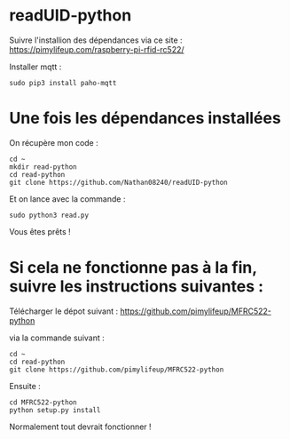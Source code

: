 # readUID-python

Suivre l'installion des dépendances via ce site : https://pimylifeup.com/raspberry-pi-rfid-rc522/

Installer mqtt : 
```
sudo pip3 install paho-mqtt
```



# Une fois les dépendances installées

On récupère mon code : 

```
cd ~
mkdir read-python
cd read-python
git clone https://github.com/Nathan08240/readUID-python
```

Et on lance avec la commande :

```
sudo python3 read.py
```

Vous êtes prêts !

# Si cela ne fonctionne pas à la fin, suivre les instructions suivantes :

Télécharger le dépot suivant : https://github.com/pimylifeup/MFRC522-python

via la commande suivant : 

```
cd ~
cd read-python
git clone https://github.com/pimylifeup/MFRC522-python
```

Ensuite : 

```
cd MFRC522-python
python setup.py install
```

Normalement tout devrait fonctionner ! 
